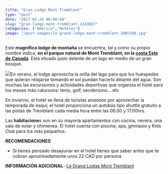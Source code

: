 ```yaml
---
title: "Gran Lodge Mont Tremblant"
type: "post"
date: "2017-01-24 00:00:00"
slug: "gran-lodge-mont-tremblant-1343027"
categories: ["América","Hoteles"]
image: "/post-images/le-grand-lodge-mont-tremblant-200x300.jpg"
---
```


Este **magnífico lodge de montaña** se encuentra, tal y como su propio nombre indica, **en el parque natural de Mont Tremblant, en la [costa Este de Canadá](http://www.missviajes.com/ruta-canada-costa-este-1295762/)**. Está situado justo delante de un lago en medio de un gran bosque.  
  
![](/post-images/le-grand-lodge-mont-tremblant-200x300.jpg)En verano, el lodge aprovecha la orilla del lago para que los huéspedes que quieran relajarse tomando el sol puedan hacerlo delante del agua. Son muchas las excursiones y actividades deportivas que organiza el hotel para los meses más calurosos: tenis, golf, senderismo....etc  
  
En invierno, el hotel se llena de turistas ansiosos por aprovechar la temporada de esquí; el hotel proporciona un autobús tipo shuttle gratuito a las pistas de Tremblant cada media hora entre las 08.00 y 17.00hrs.  
  
Las **habitacione**s son en su mayoría apartamentos con cocina, nevera, una sala de estar y chimenea. El hotel cuenta con piscina, spa, gimnasio y Kids Club para los más pequeños.  
  
**RECOMENDACIONES**

- Si tienes pensado desayunar en el hotel tienes que saber antes que te cobran aproximadamente unos 22 CAD por persona.

   
  
**INFORMACIÓN ADICIONAL**- [Le Grand Lodge Mont Tremblant](http://www.booking.com/hotel/ca/le-grand-lodge-mont-tremblant.html?aid=1294466&no_rooms=1&group_adults=1)